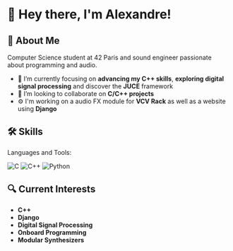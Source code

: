 # 👋 Hey there, I'm Alexandre!

## 🚀 About Me
Computer Science student at 42 Paris and sound engineer passionate about programming and audio.

- 🌱 I’m currently focusing on **advancing my C++ skills**, **exploring digital signal processing** and discover the **JUCE** framework
- 👯 I’m looking to collaborate on **C/C++ projects**
- ⚙️ I'm working on a audio FX module for **VCV Rack** as well as a website using **Django**

## 🛠️ Skills
Languages and Tools:

![C](https://img.shields.io/badge/-C-333333?style=flat&logo=c)
![C++](https://img.shields.io/badge/-C++-333333?style=flat&logo=c%2B%2B)
![Python](https://img.shields.io/badge/-Python-333333?style=flat&logo=python)

## 🔍 Current Interests
- **C++**
- **Django**
- **Digital Signal Processing**
- **Onboard Programming**
- **Modular Synthesizers**
